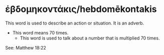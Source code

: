 # ἑβδομηκοντάκις/hebdomēkontakis
This word is used to describe an action or situation. It is an adverb.

* This word means 70 times.
    * This word is used to talk about a number that is multiplied 70 times.

See: Matthew 18:22
